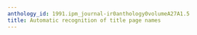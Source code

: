 ```yaml
---
anthology_id: 1991.ipm_journal-ir0anthology0volumeA27A1.5
title: Automatic recognition of title page names
---
```


